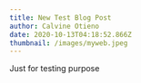 ```yaml
---
title: New Test Blog Post
author: Calvine Otieno
date: 2020-10-13T04:18:52.866Z
thumbnail: /images/myweb.jpeg
---
```

Just for testing purpose
